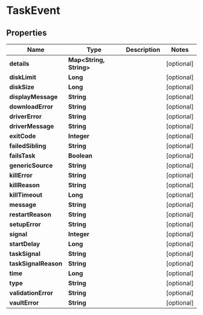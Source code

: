 

# TaskEvent


## Properties

Name | Type | Description | Notes
------------ | ------------- | ------------- | -------------
**details** | **Map&lt;String, String&gt;** |  |  [optional]
**diskLimit** | **Long** |  |  [optional]
**diskSize** | **Long** |  |  [optional]
**displayMessage** | **String** |  |  [optional]
**downloadError** | **String** |  |  [optional]
**driverError** | **String** |  |  [optional]
**driverMessage** | **String** |  |  [optional]
**exitCode** | **Integer** |  |  [optional]
**failedSibling** | **String** |  |  [optional]
**failsTask** | **Boolean** |  |  [optional]
**genericSource** | **String** |  |  [optional]
**killError** | **String** |  |  [optional]
**killReason** | **String** |  |  [optional]
**killTimeout** | **Long** |  |  [optional]
**message** | **String** |  |  [optional]
**restartReason** | **String** |  |  [optional]
**setupError** | **String** |  |  [optional]
**signal** | **Integer** |  |  [optional]
**startDelay** | **Long** |  |  [optional]
**taskSignal** | **String** |  |  [optional]
**taskSignalReason** | **String** |  |  [optional]
**time** | **Long** |  |  [optional]
**type** | **String** |  |  [optional]
**validationError** | **String** |  |  [optional]
**vaultError** | **String** |  |  [optional]



